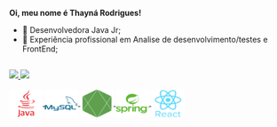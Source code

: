 <p>
    <strong>Oi, meu nome é Thayná Rodrigues!</strong>
    <ul>
        <li>
            <g-emoji class="g-emoji" alias="telescope" fallback-src="https://github.githubassets.com/images/icons/emoji/unicode/1f52d.png">🔭</g-emoji>
            Desenvolvedora Java Jr;
        </li>
        <li>
            <g-emoji class="g-emoji" alias="seedling" fallback-src="https://github.githubassets.com/images/icons/emoji/unicode/1f331.png">🌱</g-emoji>
            Experiência profissional em Analise de desenvolvimento/testes e
            FrontEnd;
        </li>
    </ul>
    <h2></h2>
    <div>
        <a href="https://github.com/thayrcristina">
            <img height="180em" src="https://github-readme-stats.vercel.app/api?username=thayrcristina&amp;show_icons=true&amp;theme=dracula&amp;include_all_commits=true&amp;count_private=true" style="max-width:100%;">
            <img height="180em" src="https://github-readme-stats.vercel.app/api/top-langs/?username=thayrcristina&amp;layout=compact&amp;langs_count=7&amp;theme=dracula" style="max-width:100%;"> 
        </a>
    </div>
    <a href="https://github.com/thayrcristina">
        <div>
            <br>
            <img
                align="center"
                alt="Thayna-Js"
                height="50"
                width="60"
                src="https://raw.githubusercontent.com/devicons/devicon/00f02ef57fb7601fd1ddcc2fe6fe670fef3ae3e4/icons/java/java-plain-wordmark.svg"
                style="max-width:100%;"
            >      
            <img
                align="center"
                alt="Thayna-React"
                height="50"
                width="60"
                src="https://raw.githubusercontent.com/devicons/devicon/00f02ef57fb7601fd1ddcc2fe6fe670fef3ae3e4/icons/mysql/mysql-plain-wordmark.svg"
                style="max-width:100%;"
            >
            <img
                align="center"
                alt="Thayna-HTML"
                height="50"
                width="60"
                src="https://raw.githubusercontent.com/devicons/devicon/00f02ef57fb7601fd1ddcc2fe6fe670fef3ae3e4/icons/nodejs/nodejs-plain.svg"
                style="max-width:100%;"
            >
            <img
                align="center"
                alt="Thayna-Spring"
                height="50"
                width="60"
                src="https://raw.githubusercontent.com/devicons/devicon/00f02ef57fb7601fd1ddcc2fe6fe670fef3ae3e4/icons/spring/spring-original-wordmark.svg"
                style="max-width:100%;"
            >
            <img
                align="center"
                alt="Thayna-React"
                height="50"
                width="60"
                src="https://raw.githubusercontent.com/devicons/devicon/00f02ef57fb7601fd1ddcc2fe6fe670fef3ae3e4/icons/react/react-original-wordmark.svg"
                style="max-width:100%;"
            >
        </div>
        <h2></h2>
    </a>
</article>
